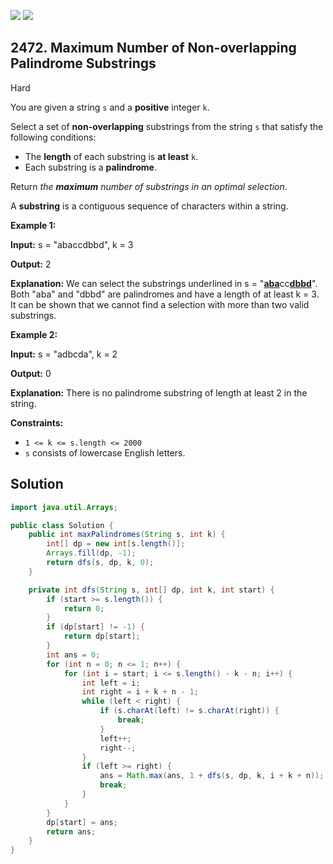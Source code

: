 [![](https://img.shields.io/github/stars/javadev/LeetCode-in-Java?label=Stars&style=flat-square)](https://github.com/javadev/LeetCode-in-Java)
[![](https://img.shields.io/github/forks/javadev/LeetCode-in-Java?label=Fork%20me%20on%20GitHub%20&style=flat-square)](https://github.com/javadev/LeetCode-in-Java/fork)

## 2472\. Maximum Number of Non-overlapping Palindrome Substrings

Hard

You are given a string `s` and a **positive** integer `k`.

Select a set of **non-overlapping** substrings from the string `s` that satisfy the following conditions:

*   The **length** of each substring is **at least** `k`.
*   Each substring is a **palindrome**.

Return _the **maximum** number of substrings in an optimal selection_.

A **substring** is a contiguous sequence of characters within a string.

**Example 1:**

**Input:** s = "abaccdbbd", k = 3

**Output:** 2

**Explanation:** We can select the substrings underlined in s = "<ins>**aba**</ins>cc<ins>**dbbd**</ins>". Both "aba" and "dbbd" are palindromes and have a length of at least k = 3. It can be shown that we cannot find a selection with more than two valid substrings.

**Example 2:**

**Input:** s = "adbcda", k = 2

**Output:** 0

**Explanation:** There is no palindrome substring of length at least 2 in the string.

**Constraints:**

*   `1 <= k <= s.length <= 2000`
*   `s` consists of lowercase English letters.

## Solution

```java
import java.util.Arrays;

public class Solution {
    public int maxPalindromes(String s, int k) {
        int[] dp = new int[s.length()];
        Arrays.fill(dp, -1);
        return dfs(s, dp, k, 0);
    }

    private int dfs(String s, int[] dp, int k, int start) {
        if (start >= s.length()) {
            return 0;
        }
        if (dp[start] != -1) {
            return dp[start];
        }
        int ans = 0;
        for (int n = 0; n <= 1; n++) {
            for (int i = start; i <= s.length() - k - n; i++) {
                int left = i;
                int right = i + k + n - 1;
                while (left < right) {
                    if (s.charAt(left) != s.charAt(right)) {
                        break;
                    }
                    left++;
                    right--;
                }
                if (left >= right) {
                    ans = Math.max(ans, 1 + dfs(s, dp, k, i + k + n));
                    break;
                }
            }
        }
        dp[start] = ans;
        return ans;
    }
}
```
